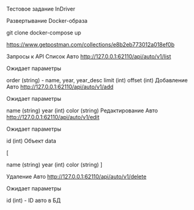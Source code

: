 Тестовое задание InDriver

Развертывание Docker-образа

git clone 
docker-compose up

https://www.getpostman.com/collections/e8b2eb773012a018ef0b

Запросы к API
Список Авто
http://127.0.0.1:62110/api/auto/v1/list

Ожидает параметры

order (string) - name, year, year_desc
limit (int)
offset (int)
Добавление Авто
http://127.0.0.1:62110/api/auto/v1/add

Ожидает параметры

name (string)
year (int)
color (string)
Редактирование Авто
http://127.0.0.1:62110/api/auto/v1/edit

Ожидает параметры

id (int)
Объект data

[

name (string)
year (int)
color (string)
]

Удаление Авто
http://127.0.0.1:62110/api/auto/v1/delete

Ожидает параметры

id (int) - ID авто в БД
